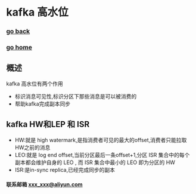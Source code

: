 # kafka 高水位
### [go back](/x2q/kafka/kafka)      
### [go home](/x2q)         
## 概述
kafka 高水位有两个作用
+ 标识消息可见性,标识分区下那些消息是可以被消费的
+ 帮助kafka完成副本同步
## kafka  HW和LEP 和 ISR
+ HW:就是 high watermark,是指消费者可见的最大的offset,消费者只能拉取HW之前的消息
+ LEO:就是 log end offset,当前分区最后一条offset+1,分区 ISR 集合中的每个副本都会维护自身的 LEO ,
而 ISR 集合中最小的 LEO 即为分区的 HW
+ ISR:是in-sync replica,已经完成同步的副本


#### 联系邮箱 xxx_xxx@aliyun.com